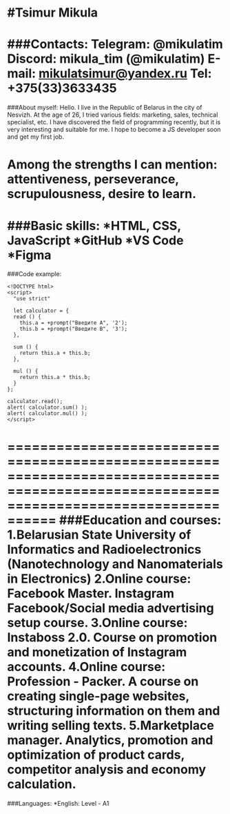 #Tsimur Mikula
========================================================================================================================================
###Contacts:
**Telegram:** @mikulatim
**Discord:** mikula_tim (@mikulatim)
**E-mail:** mikulatsimur@yandex.ru
**Tel:** +375(33)3633435
========================================================================================================================================
###About myself:
Hello. I live in the Republic of Belarus in the city of Nesvizh. At the age of 26, I tried various fields: marketing, sales, technical specialist, etc. I have discovered the field of programming recently, but it is very interesting and suitable for me. I hope to become a JS developer soon and get my first job. 


Among the strengths I can mention: attentiveness, perseverance, scrupulousness, desire to learn.
========================================================================================================================================
###Basic skills:
*HTML, CSS, JavaScript
*GitHub
*VS Code
*Figma
========================================================================================================================================
###Code example:
```
<!DOCTYPE html>
<script>
  "use strict"

  let calculator = {
  read () {  
    this.a = +prompt("Введите A", '2');
    this.b = +prompt("Введите B", '3');
  },

  sum () {
    return this.a + this.b;
  },

  mul () {
    return this.a * this.b;
  }
};

calculator.read();
alert( calculator.sum() );
alert( calculator.mul() );
</script>
```
========================================================================================================================================
###Education and courses:
1.Belarusian State University of Informatics and Radioelectronics (Nanotechnology and Nanomaterials in Electronics) 
2.Online course: Facebook Master. Instagram Facebook/Social media advertising setup course. 
3.Online course: Instaboss 2.0. Course on promotion and monetization of Instagram accounts. 
4.Online course: Profession - Packer. A course on creating single-page websites, structuring information on them and writing selling texts. 
5.Marketplace manager. Analytics, promotion and optimization of product cards, competitor analysis and economy calculation.
========================================================================================================================================
###Languages:
*English: Level - A1
